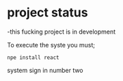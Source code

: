 <h1>project status</h1>

-this fucking project is in development

To execute the syste you must;

```npe install react```

system sign in number two
